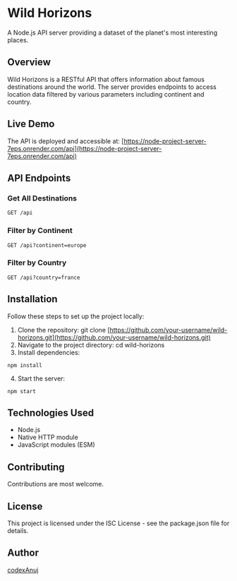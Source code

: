 # Wild Horizons

A Node.js API server providing a dataset of the planet's most interesting places.

## Overview

Wild Horizons is a RESTful API that offers information about famous destinations around the world. The server provides endpoints to access location data filtered by various parameters including continent and country.

## Live Demo

The API is deployed and accessible at:
[https://node-project-server-7eps.onrender.com/api](https://node-project-server-7eps.onrender.com/api)

## API Endpoints

### Get All Destinations
```
GET /api
```
### Filter by Continent
```
GET /api?continent=europe
```

### Filter by Country
```
GET /api?country=france
```
## Installation

Follow these steps to set up the project locally:

1. Clone the repository: git clone [https://github.com/your-username/wild-horizons.git](https://github.com/your-username/wild-horizons.git)
2.  Navigate to the project directory:   cd wild-horizons
3. Install dependencies:
 ``` 
npm install
```
4. Start the server:
 ```
 npm start
```


## Technologies Used

- Node.js
- Native HTTP module
- JavaScript modules (ESM)

## Contributing

Contributions are most welcome.
## License 
This project is licensed under the ISC License - see the package.json file for details. 
## Author 
[codexAnuj](https://github.com/codexanu)